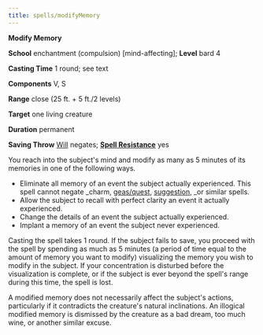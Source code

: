 ```yaml
---
title: spells/modifyMemory
---
```

 **Modify Memory**

**School** enchantment (compulsion) [mind-affecting]; **Level** bard 4

**Casting Time** 1 round; see text

**Components** V, S

**Range** close (25 ft. + 5 ft./2 levels)

**Target** one living creature

**Duration** permanent

**Saving Throw** [Will](../combat.md#_will) negates; **[Spell Resistance](../glossary.md#_spell-resistance)** yes

You reach into the subject's mind and modify as many as 5 minutes of its memories in one of the following ways.

- Eliminate all memory of an event the subject actually experienced. This spell cannot negate _charm, [geas/quest](geasQuest.md#_geas-quest), [suggestion](suggestion.md#_suggestion), _or similar spells.
- Allow the subject to recall with perfect clarity an event it actually experienced.
- Change the details of an event the subject actually experienced.
- Implant a memory of an event the subject never experienced.

Casting the spell takes 1 round. If the subject fails to save, you proceed with the spell by spending as much as 5 minutes (a period of time equal to the amount of memory you want to modify) visualizing the memory you wish to modify in the subject. If your concentration is disturbed before the visualization is complete, or if the subject is ever beyond the spell's range during this time, the spell is lost.

A modified memory does not necessarily affect the subject's actions, particularly if it contradicts the creature's natural inclinations. An illogical modified memory is dismissed by the creature as a bad dream, too much wine, or another similar excuse.

